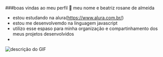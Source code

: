 ###boas vindas ao meu perfil 💙
meu nome e beatriz rosane de almeida
- estou estudando na alura(https://www.alura.com.br/)
- estou me desenvolvemdo na linguagem javascript
- utilizo esse espaso para minha organização e compartinhamento dos meus projetos desenvolvidos
- 
![descrição do GIF](https://encrypted-tbn0.gstatic.com/images?q=tbn:ANd9GcQIhQ70uB-zcgwzth_1DLDN0ly6QA3NmEFzCw&s)

